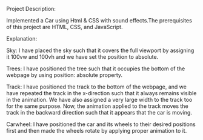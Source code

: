 Project Description:

Implemented a Car using Html & CSS with sound effects.The prerequisites of this project are HTML, CSS, and JavaScript.

Explanation:

Sky: I have placed the sky such that it covers the full viewport by assigning it 100vw and 100vh and we have set the position to absolute.

Trees: I have positioned the tree such that it occupies the bottom of the webpage by using position: absolute property.

Track: I have positioned the track to the bottom of the webpage, and we have repeated the track in the x-direction such that it always remains visible in the animation. 
We have also assigned a very large width to the track too for the same purpose. 
Now, the animation applied to the track moves the track in the backward direction such that it appears that the car is moving.

Carwheel: I have positioned the car and its wheels to their desired positions first and then made the wheels rotate by applying proper animation to it.


